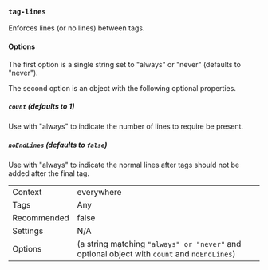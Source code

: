 ### `tag-lines`

Enforces lines (or no lines) between tags.

#### Options

The first option is a single string set to "always" or "never" (defaults to
"never").

The second option is an object with the following optional properties.

##### `count` (defaults to 1)

Use with "always" to indicate the number of lines to require be present.

##### `noEndLines` (defaults to `false`)

Use with "always" to indicate the normal lines after tags should not be
added after the final tag.

|||
|---|---|
|Context|everywhere|
|Tags|Any|
|Recommended|false|
|Settings|N/A|
|Options|(a string matching `"always" or "never"` and optional object with `count` and `noEndLines`)|

<!-- assertions tagLines -->

